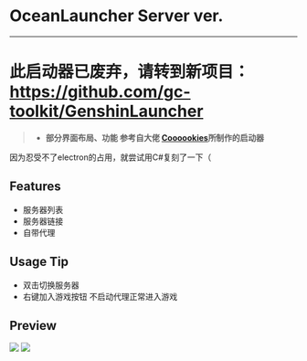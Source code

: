 
# OceanLauncher Server ver.
---------
# 此启动器已废弃，请转到新项目：https://github.com/gc-toolkit/GenshinLauncher
>  + **部分界面布局、功能 参考自大佬 [Coooookies](https://github.com/Coooookies)所制作的启动器**

因为忍受不了electron的占用，就尝试用C#复刻了一下（

## Features
+ 服务器列表
+ 服务器链接
+ 自带代理

## Usage Tip
+ 双击切换服务器
+ 右键加入游戏按钮 不启动代理正常进入游戏

## Preview
![](Preview/main.png)
![](Preview/setting.png)

